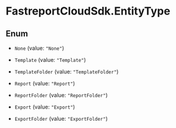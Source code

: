 # FastreportCloudSdk.EntityType

## Enum


* `None` (value: `"None"`)

* `Template` (value: `"Template"`)

* `TemplateFolder` (value: `"TemplateFolder"`)

* `Report` (value: `"Report"`)

* `ReportFolder` (value: `"ReportFolder"`)

* `Export` (value: `"Export"`)

* `ExportFolder` (value: `"ExportFolder"`)


